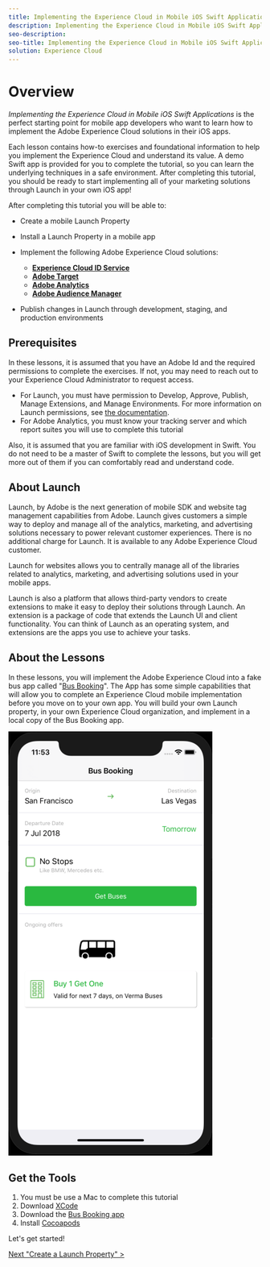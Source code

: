 ```yaml
---
title: Implementing the Experience Cloud in Mobile iOS Swift Applications
description: Implementing the Experience Cloud in Mobile iOS Swift Applications is the perfect starting point for mobile app developers who want to learn how to implement the Adobe Experience Cloud solutions in their mobile iOS Swift apps.
seo-description:
seo-title: Implementing the Experience Cloud in Mobile iOS Swift Applications 
solution: Experience Cloud
---
```


# Overview

_Implementing the Experience Cloud in Mobile iOS Swift Applications_ is the perfect starting point for mobile app developers who want to learn how to implement the Adobe Experience Cloud solutions in their iOS apps.

Each lesson contains how-to exercises and foundational information to help you implement the Experience Cloud and understand its value.  A demo Swift app is provided for you to complete the tutorial, so you can learn the underlying techniques in a safe environment. After completing this tutorial, you should be ready to start implementing all of your marketing solutions through Launch in your own iOS app!

After completing this tutorial you will be able to:

* Create a mobile Launch Property

* Install a Launch Property in a mobile app

* Implement the following Adobe Experience Cloud solutions:
  * **[Experience Cloud ID Service](id-service.md)**
  * **[Adobe Target](target.md)**
  * **[Adobe Analytics](analytics.md)**
  * **[Adobe Audience Manager](audience-manager.md)**

* Publish changes in Launch through development, staging, and production environments

## Prerequisites

In these lessons, it is assumed that you have an Adobe Id and the required permissions to complete the exercises. If not, you may need to reach out to your Experience Cloud Administrator to request access.

* For Launch, you must have permission to Develop, Approve, Publish, Manage Extensions, and Manage Environments. For more information on Launch permissions, see [the documentation](https://docs.adobelaunch.com/administration/user-permissions).
* For Adobe Analytics, you must know your tracking server and which report suites you will use to complete this tutorial

Also, it is assumed that you are familiar with iOS development in Swift. You do not need to be a master of Swift to complete the lessons, but you will get more out of them if you can comfortably read and understand code.

## About Launch

Launch, by Adobe is the next generation of mobile SDK and website tag management capabilities from Adobe. Launch gives customers a simple way to deploy and manage all of the analytics, marketing, and advertising solutions necessary to power relevant customer experiences. There is no additional charge for Launch. It is available to any Adobe Experience Cloud customer.

Launch for websites allows you to centrally manage all of the libraries related to analytics, marketing, and advertising solutions used in your mobile apps. 

Launch is also a platform that allows third-party vendors to create extensions to make it easy to deploy their solutions through Launch. An extension is a package of code that extends the Launch UI and client functionality. You can think of Launch as an operating system, and extensions are the apps you use to achieve your tasks.

## About the Lessons

In these lessons, you will implement the Adobe Experience Cloud into a fake bus app called "[Bus Booking](assets/iOS_Standalone.zip)". The App has some simple capabilities that will allow you to complete an Experience Cloud mobile implementation before you move on to your own app. You will build your own Launch property, in your own Experience Cloud organization, and implement in a local copy of the Bus Booking app.

[![Bus Booking App](images/mobile-busBookingApp.png)](https://github.com/Adobe-Marketing-Cloud/busbooking-mobileapps/tree/master/Swift)

## Get the Tools

1. You must be use a Mac to complete this tutorial
1. Download [XCode](https://developer.apple.com/xcode/)
1. Download the [Bus Booking app](https://github.com/Adobe-Marketing-Cloud/busbooking-mobileapps/tree/master/Swift)
1. Install [Cocoapods](https://guides.cocoapods.org/using/getting-started.html)

Let's get started!

[Next "Create a Launch Property" >](launch-create-a-property.md)